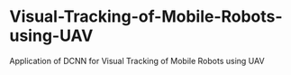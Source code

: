 # Visual-Tracking-of-Mobile-Robots-using-UAV
Application of DCNN for Visual Tracking of Mobile Robots using UAV
